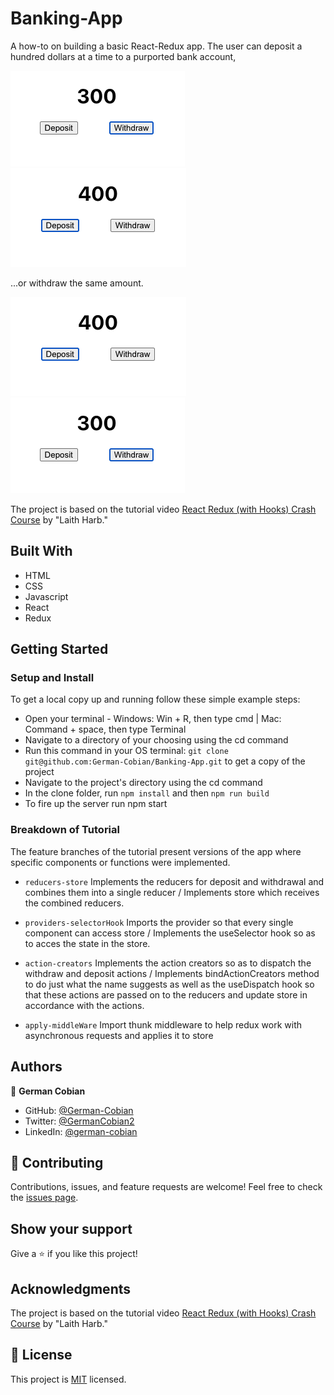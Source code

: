 # Banking-App


A how-to on building a basic React-Redux app. The user can deposit a hundred dollars at a time to a purported bank account,

![Start at 300](/public/300.png?raw=true "Start at 300")
![Deposit 100](/public/400.png?raw=true "Deposit 100")

...or withdraw the same amount.

![Start at 400](/public/400.png?raw=true "Start at 400")
![Withdraw 100](/public/300.png?raw=true "Withdraw 100")

The project is based on the tutorial video [React Redux (with Hooks) Crash Course](https://www.youtube.com/watch?v=9jULHSe41ls) by "Laith Harb."


## Built With

* HTML
* CSS
* Javascript
* React
* Redux


## Getting Started

### Setup and Install

To get a local copy up and running follow these simple example steps:

* Open your terminal - Windows: Win + R, then type cmd | Mac: Command + space, then type Terminal
* Navigate to a directory of your choosing using the cd command
* Run this command in your OS terminal: `git clone git@github.com:German-Cobian/Banking-App.git` to get a copy of the project
* Navigate to the project's directory using the cd command
* In the clone folder, run `npm install` and then `npm run build`
* To fire up the server run npm start

### Breakdown of Tutorial

The feature branches of the tutorial present versions of the app where specific components or functions
were implemented. 

* `reducers-store` Implements the reducers for deposit and withdrawal and combines them into a single reducer / Implements store which receives the combined reducers.

* `providers-selectorHook` Imports the provider so that every single component can access store / Implements the useSelector hook so as to acces the state in the store.

* `action-creators` Implements the action creators so as to dispatch the  withdraw and deposit actions / Implements bindActionCreators method to do just what the name suggests as well as the useDispatch hook so that these actions are passed on to the reducers and update store in accordance with the actions.

* `apply-middleWare` Import thunk middleware to help redux work with asynchronous requests and applies it to store


## Authors

👤 **German Cobian**

* GitHub: [@German-Cobian](https://github.com/German-Cobian)
* Twitter: [@GermanCobian2](https://twitter.com/GermanCobian2)
* LinkedIn: [@german-cobian](https://www.linkedin.com/in/german-cobian/)


## 🤝 Contributing

Contributions, issues, and feature requests are welcome! Feel free to check the [issues page](https://github.com/German-Cobian/Banking-App/issues).


## Show your support

Give a ⭐️ if you like this project!


## Acknowledgments

The project is based on the tutorial video [React Redux (with Hooks) Crash Course](https://www.youtube.com/watch?v=9jULHSe41ls) by "Laith Harb."


## 📝 License

This project is [MIT](https://github.com/German-Cobian/Banking-App/blob/main/LICENSE) licensed.
